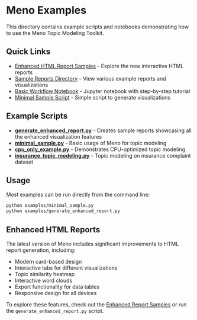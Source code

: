 # Meno Examples

This directory contains example scripts and notebooks demonstrating how to use the Meno Topic Modeling Toolkit.

## Quick Links

- [Enhanced HTML Report Samples](sample_reports/enhanced/index.html) - Explore the new interactive HTML reports
- [Sample Reports Directory](sample_reports/) - View various example reports and visualizations
- [Basic Workflow Notebook](basic_workflow.ipynb) - Jupyter notebook with step-by-step tutorial
- [Minimal Sample Script](minimal_sample.py) - Simple script to generate visualizations

## Example Scripts

- **[generate_enhanced_report.py](generate_enhanced_report.py)** - Creates sample reports showcasing all the enhanced visualization features
- **[minimal_sample.py](minimal_sample.py)** - Basic usage of Meno for topic modeling
- **[cpu_only_example.py](cpu_only_example.py)** - Demonstrates CPU-optimized topic modeling
- **[insurance_topic_modeling.py](insurance_topic_modeling.py)** - Topic modeling on insurance complaint dataset

## Usage

Most examples can be run directly from the command line:

```bash
python examples/minimal_sample.py
python examples/generate_enhanced_report.py
```

## Enhanced HTML Reports

The latest version of Meno includes significant improvements to HTML report generation, including:

- Modern card-based design
- Interactive tabs for different visualizations
- Topic similarity heatmap
- Interactive word clouds
- Export functionality for data tables
- Responsive design for all devices

To explore these features, check out the [Enhanced Report Samples](sample_reports/enhanced/index.html) or run the `generate_enhanced_report.py` script.